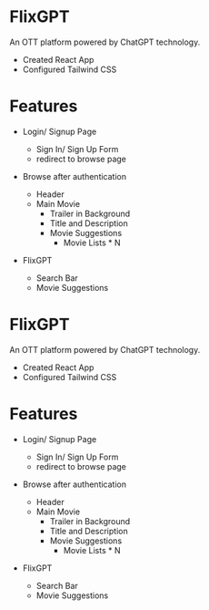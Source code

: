 # FlixGPT
An OTT platform powered by ChatGPT technology.

- Created React App 
- Configured Tailwind CSS

# Features
- Login/ Signup Page
    - Sign In/ Sign Up Form
    - redirect to browse page

- Browse after authentication
    - Header
    - Main Movie
        - Trailer in Background
        - Title and Description
        - Movie Suggestions
            - Movie Lists * N

- FlixGPT
    - Search Bar
    - Movie Suggestions


# FlixGPT
An OTT platform powered by ChatGPT technology.

- Created React App 
- Configured Tailwind CSS

# Features
- Login/ Signup Page
    - Sign In/ Sign Up Form
    - redirect to browse page

- Browse after authentication
    - Header
    - Main Movie
        - Trailer in Background
        - Title and Description
        - Movie Suggestions
            - Movie Lists * N

- FlixGPT
    - Search Bar
    - Movie Suggestions


